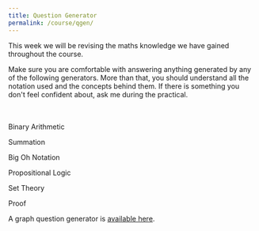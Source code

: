 ```yaml
---
title: Question Generator
permalink: /course/qgen/
---
```


<script src="https://cdnjs.cloudflare.com/ajax/libs/cytoscape/3.16.2/cytoscape.min.js" integrity="sha512-90CUvhfbtRMgSr2cvzgYyGchUg2CtOHMavYdm03huN42UAjWtKhHBsQ+H7K4KGJ4MeS0P9FiZZwC7lxnIl6isg==" crossorigin="anonymous"></script>

<script src="https://polyfill.io/v3/polyfill.min.js?features=es6"></script>
<script id="MathJax-script" src="https://cdn.jsdelivr.net/npm/mathjax@3/es5/tex-mml-chtml.js"></script>

<script src="/assets/proofparty.js"></script>

This week we will be revising the maths knowledge we have gained throughout the course.

Make sure you are comfortable with answering anything generated by any of the following generators. More than that, you should understand all the notation used and the concepts behind them. If there is something you don't feel confident about, ask me during the practical.

<div id="target" class="math"></div>
<div id="answer" style="display: none; background-color: yellow;" class="math"></div>
<br />
<a id="answerbutton" class="btn btn-primary" style="display: none" type="submit" onClick="showAnswer('answer')">Show Answer</a>
<br />
<a class="btn btn-primary" type="submit" onClick="generateBinaryQs('target')">Binary Arithmetic</a>

<a class="btn btn-primary" type="submit" onClick="generateSummationQuestions('target')">Summation</a>

<a class="btn btn-primary" type="submit" onClick="generateBigOhQs('target')">Big Oh Notation</a>

<a class="btn btn-primary" type="submit" onClick="generatePropQs('target')">Propositional Logic</a>

<a class="btn btn-primary" type="submit" onClick="generateSet('target')">Set Theory</a>

<a class="btn btn-primary" type="submit" onClick="generateProofQuestions('target')">Proof</a>

A graph question generator is [available here](../graph-gen).

<script>
showAnswer = function(target)
{
    const node = document.getElementById(target);
    node.style.display='block';
}

generateBinaryQs = function(target)
{
    let b = proofparty.binary();
    let str = "\\(" + b.question + "\\)";
    if (b.op === "-")
        str += "<br />Numbers are stored using 32 bits";
    const node = document.getElementById(target);
    MathJax.typesetClear([node]);
    node.innerHTML = str;
    MathJax.typesetPromise([node]).then(() => {
     // the new content is has been typeset
    });

    document.getElementById("answerbutton").style.display="block";
    document.getElementById("answer").style.display="none";
    if (b.remainder !== undefined)
        document.getElementById("answer").innerHTML = "quotient: " + b.answer + "<br />remainder: " + b.remainder;
    else
        document.getElementById("answer").innerHTML = b.answer;
}

generatePropQs = function(target)
{
    let p = proofparty.propositional();
    let str = "Give the truth value for the following: \\(" + p.question + "\\)";
    const node = document.getElementById(target);
    MathJax.typesetClear([node]);
    node.innerHTML = str;
    MathJax.typesetPromise([node]).then(() => {
     // the new content is has been typeset
    });
    
    document.getElementById("answerbutton").style.display="block";
    document.getElementById("answer").style.display="none";
    document.getElementById("answer").innerHTML = p.answer;
}

generateBigOhQs = function(target)
{
    let p = proofparty.bigoh();
    let str = "\\(" + p.question.replace(/log/g,"\\log").replace("*","\\times") + " = O(?) \\)";
    const node = document.getElementById(target);
    MathJax.typesetClear([node]);
    node.innerHTML = str;
    MathJax.typesetPromise([node]).then(() => {
     // the new content is has been typeset
    });

    document.getElementById("answerbutton").style.display="block";
    document.getElementById("answer").style.display="none";
    document.getElementById("answer").innerHTML = "O(" + p.answer +")";
}

generateSet = function(target)
{
    let p = proofparty.set();
    let intro = "";
    if (p.type === "set")
        intro = "List the elements of the set";
    else if (p.type === "proposition")
        intro = "Is the following true:";
    else if (p.type === "cardinality")
        intro = "What is ";
    
    let str = intro  + " \\(" + p.question + "\\)";
    const node = document.getElementById(target);
    MathJax.typesetClear([node]);
    node.innerHTML = str;
    MathJax.typesetPromise([node]).then(() => {
     // the new content is has been typeset
    });

    document.getElementById("answerbutton").style.display="none";
    document.getElementById("answer").style.display="none";
    document.getElementById("answer").innerHTML = "";
}

generateProofQuestions = function(target)
{
    let str = proofparty.random();
    const node = document.getElementById(target);
    MathJax.typesetClear([node]);
    node.innerHTML = str;
    MathJax.typesetPromise([node]).then(() => {
     // the new content is has been typeset
    });

    document.getElementById("answerbutton").style.display="none";
    document.getElementById("answer").style.display="none";
    document.getElementById("answer").innerHTML = "";
}

generateSummationQuestions = function(target)
{
    let p = proofparty.summation();
    const node = document.getElementById(target);
    MathJax.typesetClear([node]);
    node.innerHTML = p.question;
    MathJax.typesetPromise([node]).then(() => {
     // the new content is has been typeset
    });

    document.getElementById("answerbutton").style.display="block";
    document.getElementById("answer").style.display="none";
    document.getElementById("answer").innerHTML = p.answer;
}
</script>

